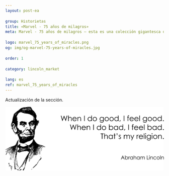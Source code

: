 ```yaml
---
layout: post-ea

group: Historietas
title: «Marvel - 75 años de milagros»
meta: Marvel - 75 años de milagros – esta es una colección gigantesca de las escenas más significativas del emocionante universo cómico de Marvel.

logo: marvel_75_years_of_miracles.png
og: img/og-marvel-75-years-of-miracles.jpg

order: 1

category: lincoln_market

lang: es
ref: marvel_75_years_of_miracles
---
```


Actualización de la sección.  

<a data-fancybox="gallery" href="/img/programming/Lincoln.png"><img src="/img/programming/Lincoln.png" alt=""></a>
